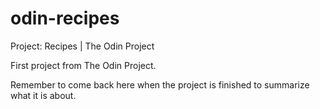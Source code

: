 # odin-recipes
Project: Recipes | The Odin Project

First project from The Odin Project.

Remember to come back here when the project is finished to summarize what it is about.